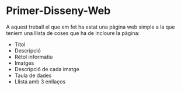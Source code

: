 # Primer-Disseny-Web
A aquest treball el que em fet ha estat una pàgina web simple a la que teniem una llista de coses que ha de incloure la pàgina:
* Títol
* Descripció
* Rètol informatiu
* Imatges
* Descripció de cada imatge
* Taula de dades
* Llista amb 3 enllaços
